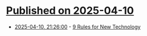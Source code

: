 # [Published on 2025-04-10](index.md)

* [2025-04-10, 21:26:00](https://soylentnews.org/article.pl?sid=25/04/09/158225&from=rss) - [9 Rules for New Technology](https://soylentnews.org/article.pl?sid=25/04/09/158225&from=rss)
